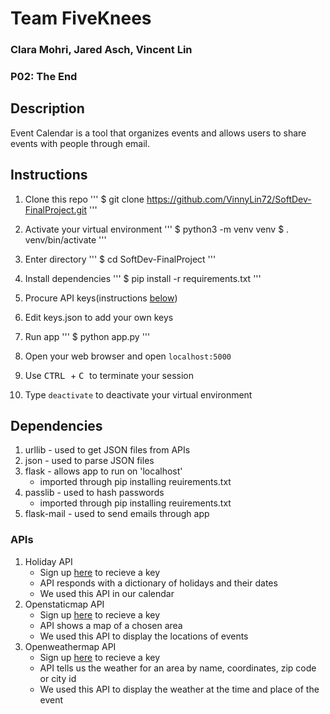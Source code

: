 # Team FiveKnees
### Clara Mohri, Jared Asch, Vincent Lin
### P02: The End

## Description
Event Calendar is a tool that organizes events and allows users to share events with people through email.

## Instructions
1. Clone this repo
'''
$ git clone https://github.com/VinnyLin72/SoftDev-FinalProject.git
'''

2. Activate your virtual environment
'''
$ python3 -m venv venv
$ . venv/bin/activate
'''

3. Enter directory
'''
$ cd SoftDev-FinalProject
'''

4. Install dependencies
'''
$ pip install -r requirements.txt
'''

5. Procure API keys(instructions [below](https://github.com/VinnyLin72/SoftDev-FinalProject#dependencies))

6. Edit keys.json to add your own keys

7. Run app
'''
$ python app.py
'''

8. Open your web browser and open `localhost:5000`

9. Use <kbd> CTRL </kbd> + <kbd> C </kbd> to terminate your session

10. Type `deactivate` to deactivate your virtual environment

## Dependencies

1. urllib - used to get JSON files from APIs
2. json - used to parse JSON files
3. flask - allows app to run on 'localhost'
   - imported through pip installing reuirements.txt
4. passlib - used to hash passwords
   - imported through pip installing reuirements.txt
5. flask-mail - used to send emails through app

### APIs

1. Holiday API
   - Sign up [here](https://holidayapi.com/) to recieve a key
   - API responds with a dictionary of holidays and their dates
   - We used this API in our calendar
2. Openstaticmap API
   - Sign up [here](https://developer.mapquest.com/) to recieve a key
   - API shows a map of a chosen area
   - We used this API to display the locations of events
3. Openweathermap API
   - Sign up [here](https://openweathermap.org/api) to recieve a key
   - API tells us the weather for an area by name, coordinates, zip code or city id 
   - We used this API to display the weather at the time and place of the event

